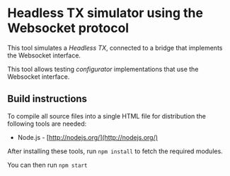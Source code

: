 # Headless TX simulator using the Websocket protocol

This tool simulates a *Headless TX*, connected to a bridge that implements the
Websocket interface.

This tool allows testing *configurator* implementations that use the Websocket
interface.


## Build instructions

To compile all source files into a single HTML file for distribution the following tools are needed:

- Node.js - [http://nodejs.org/](http://nodejs.org/)

After installing these tools, run `npm install` to fetch the required modules.

You can then run `npm start`